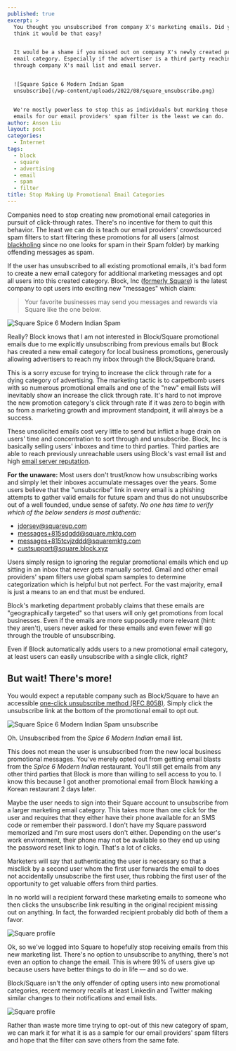 ```yaml
---
published: true
excerpt: >
  You thought you unsubscribed from company X's marketing emails. Did you really
  think it would be that easy?


  It would be a shame if you missed out on company X's newly created promotional
  email category. Especially if the advertiser is a third party reaching you
  through company X's mail list and email server.


  ![Square Spice 6 Modern Indian Spam
  unsubscribe](/wp-content/uploads/2022/08/square_unsubscribe.png)


  We're mostly powerless to stop this as individuals but marking these spam
  emails for our email providers' spam filter is the least we can do. 
author: Anson Liu
layout: post
categories:
  - Internet
tags:
  - block
  - square
  - advertising
  - email
  - spam
  - filter
title: Stop Making Up Promotional Email Categories
---
```


Companies need to stop creating new promotional email categories in pursuit of click-through rates. There's no incentive for them to quit this behavior. The least we can do is teach our email providers' crowdsourced spam filters to start filtering these promotions for all users (almost [blackholing](https://en.wikipedia.org/wiki/Black_hole_(networking)) since no one looks for spam in their Spam folder) by marking offending messages as spam. 

If the user has unsubscribed to all existing promotional emails, it's bad form to create a new email category for additional marketing messages and opt all users into this created category. Block, Inc ([formerly Square](https://squareup.com/us/en/press/square-changes-name-to-block)) is the latest company to opt users into exciting new "messages" which claim:

> Your favorite businesses may send you messages and rewards via Square like the one below.

![Square Spice 6 Modern Indian Spam](/wp-content/uploads/2022/08/square_indian_spam.png)

Really? Block knows that I am not interested in Block/Square promotional emails due to me explicitly unsubscribing from previous emails but Block has created a new email category for local business promotions, generously allowing advertisers to reach my inbox through the Block/Square brand. 

This is a sorry excuse for trying to increase the click through rate for a dying category of advertising. The marketing tactic is to carpetbomb users with so numerous promotional emails and one of the "new" email lists will inevitably show an increase the click through rate. It's hard to not improve the new promotion category's click through rate if it was zero to begin with so from a marketing growth and improvment standpoint, it will always be a success. 

These unsolicited emails cost very little to send but inflict a huge drain on users' time and concentration to sort through and unsubscribe. Block, Inc is basically selling users' inboxes and time to third parties. Third parties are able to reach previously unreachable users using Block's vast email list and high [email server reputation](https://www.sparkpost.com/resources/email-explained/email-sender-reputation/).

**For the unaware:** Most users don't trust/know how unsubscribing works and simply let their inboxes accumulate messages over the years. Some users believe that the "unsubscribe" link in every email is a phishing attempts to gather valid emails for future spam and thus do not unsubscribe out of a well founded, undue sense of safety. *No one has time to verify which of the below senders is most authentic:*

- jdorsey@squareup.com
- messages+815sdgdd@square.mktg.com
- messages+815tcvjzddd@squaremktg.com
- custsupport@square.block.xyz

Users simply resign to ignoring the regular promotional emails which end up sitting in an inbox that never gets manually sorted. Gmail and other email providers' spam filters use global spam samples to determine categorization which is helpful but not perfect. For the vast majority, email is just a means to an end that must be endured. 

Block's marketing department probably claims that these emails are "geographically targeted" so that users will only get promotions from local businesses. Even if the emails are more supposedly more relevant (hint: they aren't), users never asked for these emails and even fewer will go through the trouble of unsubscribing. 

Even if Block automatically adds users to a new promotional email category, at least users can easily unsubscribe with a single click, right?

## But wait! There's more!

You would expect a reputable company such as Block/Square to have an accessible [one-click unsubscribe method (RFC 8058)](https://datatracker.ietf.org/doc/html/rfc8058). Simply click the unsubscribe link at the bottom of the promotional email to opt out.

![Square Spice 6 Modern Indian Spam unsubscribe](/wp-content/uploads/2022/08/square_unsubscribe.png)

Oh. Unsubscribed from the *Spice 6 Modern Indian* email list.

This does not mean the user is unsubscribed from the new local business promotional messages. You've merely opted out from getting email blasts from the *Spice 6 Modern Indian* restaurant. You'll still get emails from any other third parties that Block is more than willing to sell access to you to. I know this because I got another promotional email from Block hawking a Korean restaurant 2 days later.

Maybe the user needs to sign into their Square account to unsubscribe from a larger marketing email category. This takes more than one click for the user and requires that they either have their phone available for an SMS code or remember their password. I don't have my Square password memorized and I'm sure most users don't either. Depending on the user's work environment, their phone may not be available so they end up using the password reset link to login. That's a lot of clicks. 

Marketers will say that authenticating the user is necessary so that a misclick by a second user whom the first user forwards the email to does not accidentally unsubscribe the first user, thus robbing the first user of the opportunity to get valuable offers from third parties. 

In no world will a recipient forward these marketing emails to someone who then clicks the unsubscribe link resulting in the original recipient missing out on anything. In fact, the forwarded recipient probably did both of them a favor.

![Square profile](/wp-content/uploads/2022/08/square_manage_prefs.png)

Ok, so we've logged into Square to hopefully stop receiving emails from this new marketing list. There's no option to unsubscribe to anything, there's not even an option to change the email. This is where 99% of users give up because users have better things to do in life ⁠— and so do we. 

Block/Square isn't the only offender of opting users into new promotional categories, recent memory recalls at least Linkedin and Twitter making similar changes to their notifications and email lists. 

![Square profile](/wp-content/uploads/2022/08/gmail_mark_spam_square.png)

Rather than waste more time trying to opt-out of this new category of spam, we can mark it for what it is as a sample for our email providers' spam filters and hope that the filter can save others from the same fate.
